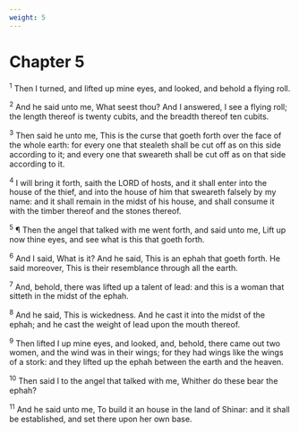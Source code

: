 ```yaml
---
weight: 5
---
```


# Chapter 5

<sup>1</sup> Then I turned, and lifted up mine eyes, and looked, and behold a flying roll. 

<sup>2</sup> And he said unto me, What seest thou? And I answered, I see a flying roll; the length thereof is twenty cubits, and the breadth thereof ten cubits. 

<sup>3</sup> Then said he unto me, This is the curse that goeth forth over the face of the whole earth: for every one that stealeth shall be cut off as on this side according to it; and every one that sweareth shall be cut off as on that side according to it. 

<sup>4</sup> I will bring it forth, saith the LORD of hosts, and it shall enter into the house of the thief, and into the house of him that sweareth falsely by my name: and it shall remain in the midst of his house, and shall consume it with the timber thereof and the stones thereof. 

<sup>5</sup> ¶ Then the angel that talked with me went forth, and said unto me, Lift up now thine eyes, and see what is this that goeth forth. 

<sup>6</sup> And I said, What is it? And he said, This is an ephah that goeth forth. He said moreover, This is their resemblance through all the earth. 

<sup>7</sup> And, behold, there was lifted up a talent of lead: and this is a woman that sitteth in the midst of the ephah. 

<sup>8</sup> And he said, This is wickedness. And he cast it into the midst of the ephah; and he cast the weight of lead upon the mouth thereof. 

<sup>9</sup> Then lifted I up mine eyes, and looked, and, behold, there came out two women, and the wind was in their wings; for they had wings like the wings of a stork: and they lifted up the ephah between the earth and the heaven. 

<sup>10</sup> Then said I to the angel that talked with me, Whither do these bear the ephah? 

<sup>11</sup> And he said unto me, To build it an house in the land of Shinar: and it shall be established, and set there upon her own base. 


